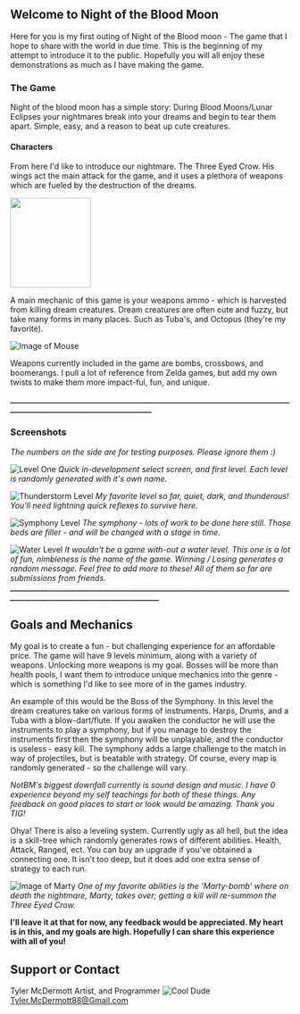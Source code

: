 ## Welcome to Night of the Blood Moon
Here for you is my first outing of Night of the Blood moon - The game that I hope to share with the world in due time. This is the beginning of my attempt to introduce it to the public. Hopefully you will all enjoy these demonstrations as much as I have making the game.

### The Game

Night of the blood moon has a simple story: During Blood Moons/Lunar Eclipses your nightmares break into your dreams and begin to tear them apart.
Simple, easy, and a reason to beat up cute creatures.

#### Characters
From here I'd like to introduce our nightmare. The Three Eyed Crow.
His wings act the main attack for the game, and it uses a plethora of weapons which are fueled by the destruction of the dreams.

<img align="center" width="144" height="161" src="https://i.imgur.com/pJnoUoI.gif">

A main mechanic of this game is your weapons ammo - which is harvested from killing dream creatures.
Dream creatures are often cute and fuzzy, but take many forms in many places. Such as Tuba's, and Octopus (they're my favorite).

![Image of Mouse](https://i.imgur.com/xp3BEIN.gif)


Weapons currently included in the game are bombs, crossbows, and boomerangs. I pull a lot of reference from Zelda games, but add my own twists to make them more impact-ful, fun, and unique.

**_________________________________________________________________________________________________________________**

### Screenshots
*The numbers on the side are for testing purposes. Please ignore them  :)*

![Level One](https://thumbs.gfycat.com/SpitefulBarrenEastsiberianlaika-size_restricted.gif)
*Quick in-development select screen, and first level. Each level is randomly generated with it's own name.*

![Thunderstorm Level](https://thumbs.gfycat.com/CarefulMistyLacewing-size_restricted.gif)
*My favorite level so far, quiet, dark, and thunderous! You'll need lightning quick reflexes to survive here.*

![Symphony Level](https://thumbs.gfycat.com/LiveDizzyIndochinesetiger-size_restricted.gif)
*The symphony - lots of work to be done here still. Those beds are filler - and will be changed with a stage in time.*

![Water Level](https://thumbs.gfycat.com/ObedientDearestBaleenwhale-size_restricted.gif)
*It wouldn't be a game with-out a water level. This one is a lot of fun, nimbleness is the name of the game.
Winning / Losing generates a random message. Feel free to add more to these! All of them so far are submissions from friends.*
**___________________________________________________________________________________________________________________**

## Goals and Mechanics
My goal is to create a fun - but challenging experience for an affordable price. The game will have 9 levels minimum, along with a variety of weapons. Unlocking more weapons is my goal. Bosses will be more than health pools, I want them to introduce unique mechanics into the genre - which is something I'd like to see more of in the games industry.

An example of this would be the Boss of the Symphony. In this level the dream creatures take on various forms of instruments. Harps, Drums, and a Tuba with a blow-dart/flute.
If you awaken the conductor he will use the instruments to play a symphony, but if you manage to destroy the instruments first then the symphony will be unplayable, and the conductor is useless - easy kill. The symphony adds a large challenge to the match in way of projectiles, but is beatable with strategy. Of course, every map is randomly generated - so the challenge will vary.

*NotBM's biggest downfall currently is sound design and music. I have 0 experience beyond my self teachings for both of these things. Any feedback on good places to start or look would be amazing. Thank you TIG!*

Ohya! There is also a leveling system. Currently ugly as all hell, but the idea is a skill-tree which randomly generates rows of different abilities. Health, Attack, Ranged, ect. You can buy an upgrade if you've obtained a connecting one. It isn't too deep, but it does add one extra sense of strategy to each run.

![Image of Marty](https://thumbs.gfycat.com/WindyEvergreenGodwit-size_restricted.gif)
*One of my favorite abilities is the 'Marty-bomb' where on death the nightmare, Marty, takes over; getting a kill will re-summon the Three Eyed Crow.*


**I'll leave it at that for now, any feedback would be appreciated. My heart is in this, and my goals are high. Hopefully I can share this experience with all of you!**

## Support or Contact
Tyler McDermott
Artist, and Programmer
![Cool Dude](https://i.imgur.com/M796o1E.gif)
Tyler.McDermott88@Gmail.com 

